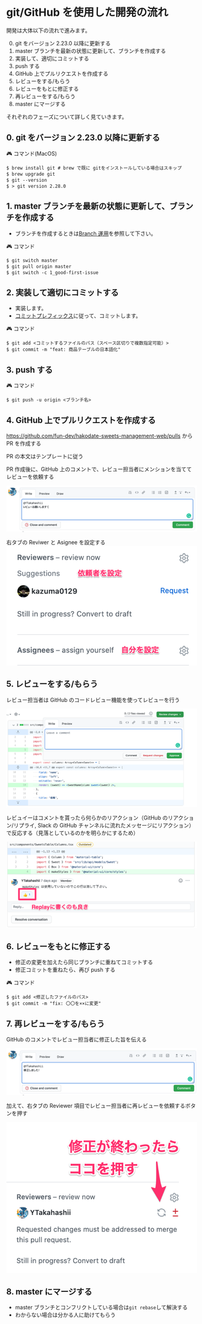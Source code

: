 # git/GitHub を使用した開発の流れ

開発は大体以下の流れで進みます。

0. git をバージョン 2.23.0 以降に更新する
1. master ブランチを最新の状態に更新して、ブランチを作成する
2. 実装して、適切にコミットする
3. push する
4. GitHub 上でプルリクエストを作成する
5. レビューをする/もらう
6. レビューをもとに修正する
7. 再レビューをする/もらう
8. master にマージする

それぞれのフェーズについて詳しく見ていきます。

## 0. git をバージョン 2.23.0 以降に更新する

:video_game: コマンド(MacOS)

```.shell
$ brew install git # brew で既に gitをインストールしている場合はスキップ
$ brew upgrade git
$ git --version
$ > git version 2.28.0
```

## 1. master ブランチを最新の状態に更新して、ブランチを作成する

- ブランチを作成するときは[Branch 運用](./BRANCH.md)を参照して下さい。

:video_game: コマンド

```.shell
$ git switch master
$ git pull origin master
$ git switch -c 1_good-first-issue
```

## 2. 実装して適切にコミットする

- 実装します。
- [コミットプレフィックス]()に従って、コミットします。

:video_game: コマンド

```.shell
$ git add <コミットするファイルのパス（スペース区切りで複数指定可能）>
$ git commit -m "feat: 商品テーブルの日本語化"
```

## 3. push する

:video_game: コマンド

```.shell
$ git push -u origin <ブランチ名>
```

## 4. GitHub 上でプルリクエストを作成する

https://github.com/fun-dev/hakodate-sweets-management-web/pulls から PR を作成する

PR の本文はテンプレートに従う

PR 作成後に、GitHub 上のコメントで、レビュー担当者にメンションを当ててレビューを依頼する

![レビュー依頼](./images/review_req.png)

右タブの Reviwer と Asignee を設定する
![right_tab](./images/side.png)

## 5. レビューをする/もらう

レビュー担当者は GitHub のコードレビュー機能を使ってレビューを行う

![review](./images/review.png)

レビュイーはコメントを貰ったら何らかのリアクション（GitHub のリアクション/リプライ, Slack の GitHub チャンネルに流れたメッセージにリアクション）で反応する（見落としているのかを明らかにするため）

![reaction](./images/reaction.png)

## 6. レビューをもとに修正する

- 修正の変更を加えたら同じブランチに重ねてコミットする
- 修正コミットを重ねたら、再び push する

:video_game: コマンド

```.shell
$ git add <修正したファイルのパス>
$ git commit -m "fix: 〇〇を××に変更"
```

## 7. 再レビューをする/もらう

GitHub のコメントでレビュー担当者に修正した旨を伝える

![修正コメント](./images/fixed_comment.png)

加えて、右タブの Reviewer 項目でレビュー担当者に再レビューを依頼するボタンを押す

![再レビューボタン](./images/re_request_review.png)

## 8. master にマージする

- master ブランチとコンフリクトしている場合は`git rebase`して解決する
- わからない場合は分かる人に助けてもらう
